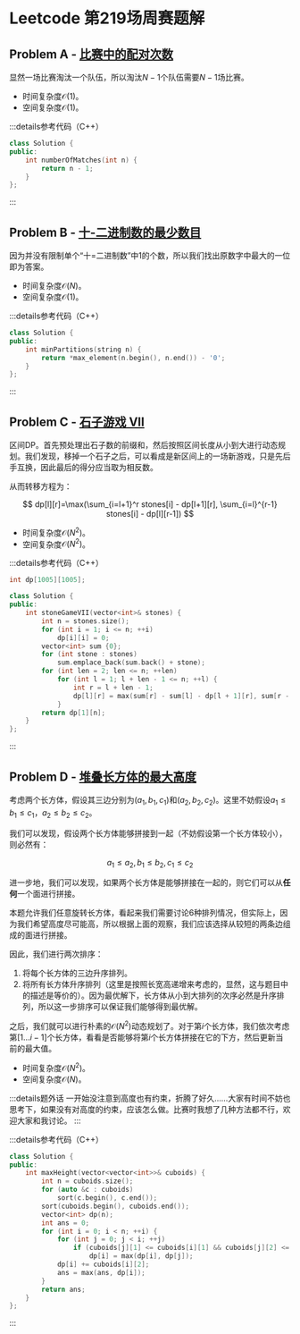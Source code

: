 # Leetcode 第219场周赛题解

## Problem A - [比赛中的配对次数](https://leetcode.cn/problems/count-of-matches-in-tournament/)

显然一场比赛淘汰一个队伍，所以淘汰$N-1$个队伍需要$N-1$场比赛。

- 时间复杂度$\mathcal{O}(1)$。
- 空间复杂度$\mathcal{O}(1)$。

:::details参考代码（C++）

```cpp
class Solution {
public:
    int numberOfMatches(int n) {
        return n - 1;
    }
};
```

:::

## Problem B - [十-二进制数的最少数目](https://leetcode.cn/problems/partitioning-into-minimum-number-of-deci-binary-numbers/)

因为并没有限制单个“十=二进制数”中1的个数，所以我们找出原数字中最大的一位即为答案。

- 时间复杂度$\mathcal{O}(N)$。
- 空间复杂度$\mathcal{O}(1)$。

:::details参考代码（C++）
```cpp
class Solution {
public:
    int minPartitions(string n) {
        return *max_element(n.begin(), n.end()) - '0';
    }
};
```
:::

## Problem C - [石子游戏 VII](https://leetcode.cn/problems/stone-game-vii/)

区间DP。首先预处理出石子数的前缀和，然后按照区间长度从小到大进行动态规划。我们发现，移掉一个石子之后，可以看成是新区间上的一场新游戏，只是先后手互换，因此最后的得分应当取为相反数。

从而转移方程为：

$$
dp[l][r]=\max(\sum_{i=l+1}^r stones[i] - dp[l+1][r], \sum_{i=l}^{r-1} stones[i] - dp[l][r-1])
$$

- 时间复杂度$\mathcal{O}(N^2)$。
- 空间复杂度$\mathcal{O}(N^2)$。

:::details参考代码（C++）
```cpp
int dp[1005][1005];

class Solution {
public:
    int stoneGameVII(vector<int>& stones) {
        int n = stones.size();
        for (int i = 1; i <= n; ++i)
            dp[i][i] = 0;
        vector<int> sum {0};
        for (int stone : stones)
            sum.emplace_back(sum.back() + stone);
        for (int len = 2; len <= n; ++len)
            for (int l = 1; l + len - 1 <= n; ++l) {
                int r = l + len - 1;
                dp[l][r] = max(sum[r] - sum[l] - dp[l + 1][r], sum[r - 1] - sum[l - 1] - dp[l][r - 1]);
            }
        return dp[1][n];
    }
};
```
:::

## Problem D - [堆叠长方体的最大高度](https://leetcode.cn/problems/maximum-height-by-stacking-cuboids/)

考虑两个长方体，假设其三边分别为$(a_1,b_1,c_1)$和$(a_2,b_2,c_2)$。这里不妨假设$a_1\leq b_1\leq c_1$，$a_2\leq b_2\leq c_2$。

我们可以发现，假设两个长方体能够拼接到一起（不妨假设第一个长方体较小），则必然有：

$$
a_1\leq a_2,b_1\leq b_2,c_1\leq c_2
$$

进一步地，我们可以发现，如果两个长方体是能够拼接在一起的，则它们可以从**任何**一个面进行拼接。

本题允许我们任意旋转长方体，看起来我们需要讨论6种排列情况，但实际上，因为我们希望高度尽可能高，所以根据上面的观察，我们应该选择从较短的两条边组成的面进行拼接。

因此，我们进行两次排序：

1. 将每个长方体的三边升序排列。
2. 将所有长方体升序排列（这里是按照长宽高递增来考虑的，显然，这与题目中的描述是等价的）。因为最优解下，长方体从小到大排列的次序必然是升序排列，所以这一步排序可以保证我们能够得到最优解。

之后，我们就可以进行朴素的$\mathcal{O}(N^2)$动态规划了。对于第$i$个长方体，我们依次考虑第$[1\dots i-1]$个长方体，看看是否能够将第$i$个长方体拼接在它的下方，然后更新当前的最大值。

- 时间复杂度$\mathcal{O}(N^2)$。
- 空间复杂度$\mathcal{O}(N)$。

:::details题外话
一开始没注意到高度也有约束，折腾了好久……大家有时间不妨也思考下，如果没有对高度的约束，应该怎么做。比赛时我想了几种方法都不行，欢迎大家和我讨论。
:::

:::details参考代码（C++）

```cpp
class Solution {
public:
    int maxHeight(vector<vector<int>>& cuboids) {
        int n = cuboids.size();
        for (auto &c : cuboids)
            sort(c.begin(), c.end());
        sort(cuboids.begin(), cuboids.end());
        vector<int> dp(n);
        int ans = 0;
        for (int i = 0; i < n; ++i) {
            for (int j = 0; j < i; ++j)
                if (cuboids[j][1] <= cuboids[i][1] && cuboids[j][2] <= cuboids[i][2])
                    dp[i] = max(dp[i], dp[j]);
            dp[i] += cuboids[i][2];
            ans = max(ans, dp[i]);
        }
        return ans;
    }
};
```

:::
